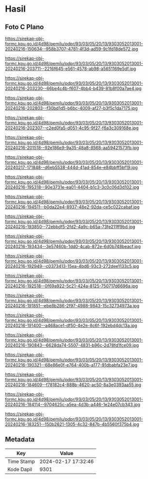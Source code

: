 # Hasil

## Foto C Plano

https://sirekap-obj-formc.kpu.go.id/4d98/pemilu/pdpr/93/03/05/20/13/9303052013001-20240216-150634--958b3707-4781-4f3d-ad59-9c1fd18de572.jpg

https://sirekap-obj-formc.kpu.go.id/4d98/pemilu/pdpr/93/03/05/20/13/9303052013001-20240216-203711--2216f645-e561-4578-ab98-a5651169e5df.jpg

https://sirekap-obj-formc.kpu.go.id/4d98/pemilu/pdpr/93/03/05/20/13/9303052013001-20240216-203230--66be4c4b-f607-4bb4-b439-81b8f00a7ae4.jpg

https://sirekap-obj-formc.kpu.go.id/4d98/pemilu/pdpr/93/03/05/20/13/9303052013001-20240216-202803--f30bd1d5-b6bc-4009-af27-b3f5c1da7175.jpg

https://sirekap-obj-formc.kpu.go.id/4d98/pemilu/pdpr/93/03/05/20/13/9303052013001-20240216-202307--c2ed0fa5-d051-4c95-9f27-f6a3c309168e.jpg

https://sirekap-obj-formc.kpu.go.id/4d98/pemilu/pdpr/93/03/05/20/13/9303052013001-20240216-201518--92e186e9-9a35-48a8-8568-aa59421573fb.jpg

https://sirekap-obj-formc.kpu.go.id/4d98/pemilu/pdpr/93/03/05/20/13/9303052013001-20240217-171848--d6eb5538-444d-41ad-854e-e84bbff5bf19.jpg

https://sirekap-obj-formc.kpu.go.id/4d98/pemilu/pdpr/93/03/05/20/13/9303052013001-20240216-195318--90e3731e-ea01-4404-b1c3-3c0c06d3d102.jpg

https://sirekap-obj-formc.kpu.go.id/4d98/pemilu/pdpr/93/03/05/20/13/9303052013001-20240216-194511--b0da22e4-8937-48e2-92da-ce5c022cabaf.jpg

https://sirekap-obj-formc.kpu.go.id/4d98/pemilu/pdpr/93/03/05/20/13/9303052013001-20240216-193850--72ebbdf5-2fd2-4a9c-b65a-73fe211ff9bd.jpg

https://sirekap-obj-formc.kpu.go.id/4d98/pemilu/pdpr/93/03/05/20/13/9303052013001-20240216-193434--3e57460b-1dd0-4cab-872e-6d0b748beacf.jpg

https://sirekap-obj-formc.kpu.go.id/4d98/pemilu/pdpr/93/03/05/20/13/9303052013001-20240216-192949--c0373413-15ea-4bd6-93c3-272dee1133c5.jpg

https://sirekap-obj-formc.kpu.go.id/4d98/pemilu/pdpr/93/03/05/20/13/9303052013001-20240216-192518--0f69a922-5c21-424a-8125-750717d6696a.jpg

https://sirekap-obj-formc.kpu.go.id/4d98/pemilu/pdpr/93/03/05/20/13/9303052013001-20240216-191851--ebe8b286-2f97-4988-9843-15c32734973a.jpg

https://sirekap-obj-formc.kpu.go.id/4d98/pemilu/pdpr/93/03/05/20/13/9303052013001-20240216-191400--a468ace1-df50-4e2e-8c6f-192ebd4dc13a.jpg

https://sirekap-obj-formc.kpu.go.id/4d98/pemilu/pdpr/93/03/05/20/13/9303052013001-20240216-190843--6628da74-5507-4831-b96c-2d78fd1fce09.jpg

https://sirekap-obj-formc.kpu.go.id/4d98/pemilu/pdpr/93/03/05/20/13/9303052013001-20240216-190321--68e86e0f-e764-400b-a177-91dbabfa23e7.jpg

https://sirekap-obj-formc.kpu.go.id/4d98/pemilu/pdpr/93/03/05/20/13/9303052013001-20240216-184609--f78182c4-888b-4620-ac50-8a3e0393aa55.jpg

https://sirekap-obj-formc.kpu.go.id/4d98/pemilu/pdpr/93/03/05/20/13/9303052013001-20240216-184114--9704625c-a5ea-4d3b-a446-1e24e07cb343.jpg

https://sirekap-obj-formc.kpu.go.id/4d98/pemilu/pdpr/93/03/05/20/13/9303052013001-20240216-183251--150b2621-1305-4c32-847b-4b5560f375b4.jpg


## Metadata

| Key        | Value               |
| ---------- | ------------------- |
| Time Stamp | 2024-02-17 17:32:46 |
| Kode Dapil | 9301                |



